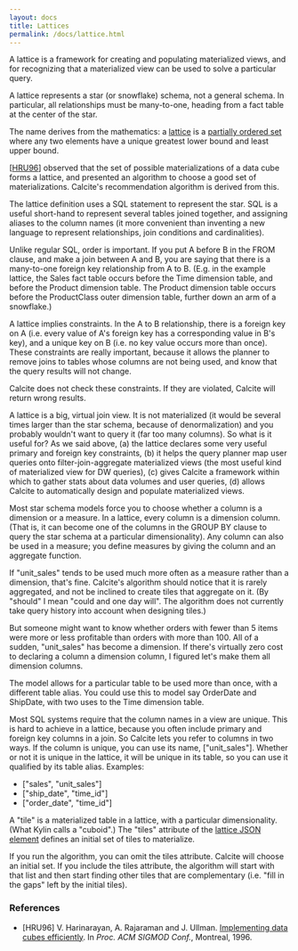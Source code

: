 ```yaml
---
layout: docs
title: Lattices
permalink: /docs/lattice.html
---
```

<!--
{% comment %}
Licensed to the Apache Software Foundation (ASF) under one or more
contributor license agreements.  See the NOTICE file distributed with
this work for additional information regarding copyright ownership.
The ASF licenses this file to you under the Apache License, Version 2.0
(the "License"); you may not use this file except in compliance with
the License.  You may obtain a copy of the License at

http://www.apache.org/licenses/LICENSE-2.0

Unless required by applicable law or agreed to in writing, software
distributed under the License is distributed on an "AS IS" BASIS,
WITHOUT WARRANTIES OR CONDITIONS OF ANY KIND, either express or implied.
See the License for the specific language governing permissions and
limitations under the License.
{% endcomment %}
-->

A lattice is a framework for creating and populating materialized views,
and for recognizing that a materialized view can be used to solve a
particular query.

A lattice represents a star (or snowflake) schema, not a general
schema. In particular, all relationships must be many-to-one, heading
from a fact table at the center of the star.

The name derives from the mathematics: a
<a href="http://en.wikipedia.org/wiki/Lattice_(order)">lattice</a>
is a
<a href="http://en.wikipedia.org/wiki/Partially_ordered_set">partially
ordered set</a> where any two elements have a unique greatest lower
bound and least upper bound.

[<a href="#ref-hru96">HRU96</a>] observed that the set of possible
materializations of a data cube forms a lattice, and presented an
algorithm to choose a good set of materializations. Calcite's
recommendation algorithm is derived from this.

The lattice definition uses a SQL statement to represent the star. SQL
is a useful short-hand to represent several tables joined together,
and assigning aliases to the column names (it more convenient than
inventing a new language to represent relationships, join conditions
and cardinalities).

Unlike regular SQL, order is important. If you put A before B in the
FROM clause, and make a join between A and B, you are saying that
there is a many-to-one foreign key relationship from A to B. (E.g. in
the example lattice, the Sales fact table occurs before the Time
dimension table, and before the Product dimension table. The Product
dimension table occurs before the ProductClass outer dimension table,
further down an arm of a snowflake.)

A lattice implies constraints. In the A to B relationship, there is a
foreign key on A (i.e. every value of A's foreign key has a
corresponding value in B's key), and a unique key on B (i.e. no key
value occurs more than once). These constraints are really important,
because it allows the planner to remove joins to tables whose columns
are not being used, and know that the query results will not change.

Calcite does not check these constraints. If they are violated,
Calcite will return wrong results.

A lattice is a big, virtual join view. It is not materialized (it
would be several times larger than the star schema, because of
denormalization) and you probably wouldn't want to query it (far too
many columns). So what is it useful for? As we said above, (a) the
lattice declares some very useful primary and foreign key constraints,
(b) it helps the query planner map user queries onto
filter-join-aggregate materialized views (the most useful kind of
materialized view for DW queries), (c) gives Calcite a framework
within which to gather stats about data volumes and user queries, (d)
allows Calcite to automatically design and populate materialized
views.

Most star schema models force you to choose whether a column is a
dimension or a measure. In a lattice, every column is a dimension
column. (That is, it can become one of the columns in the GROUP BY clause
to query the star schema at a particular dimensionality). Any column
can also be used in a measure; you define measures by giving the
column and an aggregate function.

If "unit_sales" tends to be used much more often as a measure rather
than a dimension, that's fine. Calcite's algorithm should notice that
it is rarely aggregated, and not be inclined to create tiles that
aggregate on it. (By "should" I mean "could and one day will". The
algorithm does not currently take query history into account when
designing tiles.)

But someone might want to know whether orders with fewer than 5 items
were more or less profitable than orders with more than 100. All of a
sudden, "unit_sales" has become a dimension. If there's virtually zero
cost to declaring a column a dimension column, I figured let's make
them all dimension columns.

The model allows for a particular table to be used more than once,
with a different table alias. You could use this to model say
OrderDate and ShipDate, with two uses to the Time dimension table.

Most SQL systems require that the column names in a view are unique.
This is hard to achieve in a lattice, because you often include
primary and foreign key columns in a join. So Calcite lets you refer
to columns in two ways. If the column is unique, you can use its name,
["unit_sales"]. Whether or not it is unique in the lattice, it will be
unique in its table, so you can use it qualified by its table alias.
Examples:

* ["sales", "unit_sales"]
* ["ship_date", "time_id"]
* ["order_date", "time_id"]

A "tile" is a materialized table in a lattice, with a particular
dimensionality. (What Kylin calls a "cuboid".) The "tiles" attribute
of the <a href="{{ site.baseurl }}/model.html#lattice">lattice JSON element</a>
defines an initial set of tiles to materialize.

If you run the algorithm, you can omit the tiles attribute. Calcite
will choose an initial set. If you include the tiles attribute, the
algorithm will start with that list and then start finding other tiles
that are complementary (i.e. "fill in the gaps" left by the initial
tiles).

### References

<ul>
<li>[<a name="ref-hru96">HRU96</a>] V. Harinarayan, A. Rajaraman and J. Ullman.
    <a href="http://web.eecs.umich.edu/~jag/eecs584/papers/implementing_data_cube.pdf">Implementing
    data cubes efficiently</a>.
    In <i>Proc. ACM SIGMOD Conf.</i>, Montreal, 1996.</li>
</ul>

